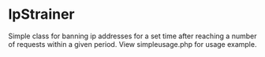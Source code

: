 # IpStrainer
Simple class for banning ip addresses for a set time after reaching a number of requests within a given period. View simpleusage.php for usage example.
